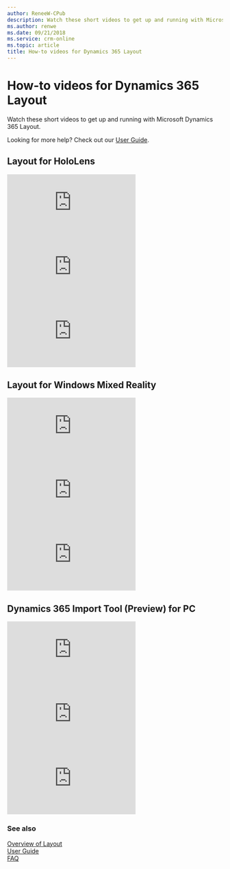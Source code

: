 ```yaml
---
author: ReneeW-CPub
description: Watch these short videos to get up and running with Microsoft Dynamics 365 Layout
ms.author: renwe
ms.date: 09/21/2018
ms.service: crm-online
ms.topic: article
title: How-to videos for Dynamics 365 Layout
---
```


# How-to videos for Dynamics 365 Layout

Watch these short videos to get up and running with Microsoft Dynamics 365
Layout.

Looking for more help? Check out our [User Guide](user-guide.md).

## Layout for HoloLens

<div class="embeddedvideo"><iframe src="https://www.microsoft.com/en-us/videoplayer/embed/RE2EWQP" frameborder="0" allowfullscreen=""></iframe></div>

<div class="embeddedvideo"><iframe src="https://www.microsoft.com/en-us/videoplayer/embed/RE2EK2u" frameborder="0" allowfullscreen=""></iframe></div>

<div class="embeddedvideo"><iframe src="https://www.microsoft.com/en-us/videoplayer/embed/RE2EZt5" frameborder="0" allowfullscreen=""></iframe></div>

## Layout for Windows Mixed Reality

<div class="embeddedvideo"><iframe src="https://www.microsoft.com/en-us/videoplayer/embed/RE2EOUG" frameborder="0" allowfullscreen=""></iframe></div>

<div class="embeddedvideo"><iframe src="https://www.microsoft.com/en-us/videoplayer/embed/RE2EK2x" frameborder="0" allowfullscreen=""></iframe></div>

<div class="embeddedvideo"><iframe src="https://www.microsoft.com/en-us/videoplayer/embed/RE2EK2w" frameborder="0" allowfullscreen=""></iframe></div>

## Dynamics 365 Import Tool (Preview) for PC

<div class="embeddedvideo"><iframe src="https://www.microsoft.com/en-us/videoplayer/embed/RE2EZt4" frameborder="0" allowfullscreen=""></iframe></div>

<div class="embeddedvideo"><iframe src="https://www.microsoft.com/en-us/videoplayer/embed/RE2EWQO" frameborder="0" allowfullscreen=""></iframe></div>

<div class="embeddedvideo"><iframe src="https://www.microsoft.com/en-us/videoplayer/embed/RE2EK2v" frameborder="0" allowfullscreen=""></iframe></div>

### See also
[Overview of Layout](index.md)<br/>
[User Guide](user-guide.md)<br/>
[FAQ](faq.md)<br/>
